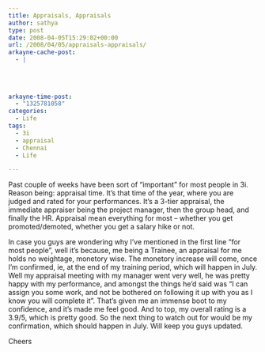 ```yaml
---
title: Appraisals, Appraisals
author: sathya
type: post
date: 2008-04-05T15:29:02+00:00
url: /2008/04/05/appraisals-appraisals/
arkayne-cache-post:
  - |
    
    
    
    
arkayne-time-post:
  - "1325781058"
categories:
  - Life
tags:
  - 3i
  - appraisal
  - Chennai
  - Life

---
```

Past couple of weeks have been sort of &#8220;important&#8221; for most people in 3i. Reason being: appraisal time. It&#8217;s that time of the year, where you are judged and rated for your performances. It&#8217;s a 3-tier appraisal, the immediate appraiser being the project manager, then the group head, and finally the HR. Appraisal mean everything for most &#8211; whether you get promoted/demoted, whether you get a salary hike or not. 

In case you guys are wondering why I&#8217;ve mentioned in the first line &#8220;for most people&#8221;, well it&#8217;s because, me being a Trainee, an appraisal for me holds no weightage, monetory wise. The monetory increase will come, once I&#8217;m confirmed, ie, at the end of my training period, which will happen in July. Well my appraisal meeting with my manager went very well, he was pretty happy with my performance, and amongst the things he&#8217;d said was &#8220;I can assign you some work, and not be bothered on following it up with you as I know you will complete it&#8221;. That&#8217;s given me an immense boot to my confidence, and it&#8217;s made me feel good. And to top, my overall rating is a 3.9/5, which is pretty good. So the next thing to watch out for would be my confirmation, which should happen in July. Will keep you guys updated.

Cheers
